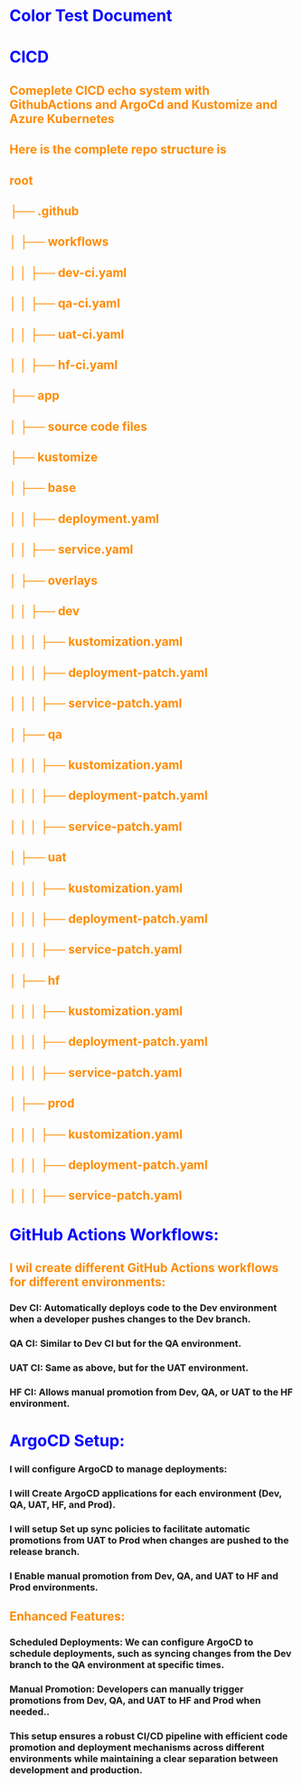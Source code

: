 # Color Test Document <style>H1{color:Blue;}</style> <style>H2{color:DarkOrange;}</style> <style>p{color:Black;}</style> ## 

# CICD
## Comeplete CICD echo system with GithubActions and ArgoCd and Kustomize and Azure Kubernetes
## Here is the complete repo structure is 
## root
## ├── .github
## │   ├── workflows
## │   │   ├── dev-ci.yaml
## │   │   ├── qa-ci.yaml
## │   │   ├── uat-ci.yaml
## │   │   ├── hf-ci.yaml
## ├── app
## │   ├── source code files
## ├── kustomize
## │   ├── base
## │   │   ├── deployment.yaml
## │   │   ├── service.yaml
## │   ├── overlays
## │   │   ├── dev
## │   │   │   ├── kustomization.yaml
## │   │   │   ├── deployment-patch.yaml
## │   │   │   ├── service-patch.yaml
## │   ├── qa
## │   │   │   ├── kustomization.yaml
## │   │   │   ├── deployment-patch.yaml
## │   │   │   ├── service-patch.yaml
## │   ├── uat
## │   │   │   ├── kustomization.yaml
## │   │   │   ├── deployment-patch.yaml
## │   │   │   ├── service-patch.yaml
## │   ├── hf
## │   │   │   ├── kustomization.yaml
## │   │   │   ├── deployment-patch.yaml
## │   │   │   ├── service-patch.yaml
## │   ├── prod
## │   │   │   ├── kustomization.yaml
## │   │   │   ├── deployment-patch.yaml
## │   │   │   ├── service-patch.yaml


# GitHub Actions Workflows:

## I wil create different GitHub Actions workflows for different environments:

### Dev CI: Automatically deploys code to the Dev environment when a developer pushes changes to the Dev branch.
### QA CI: Similar to Dev CI but for the QA environment.
### UAT CI: Same as above, but for the UAT environment.
### HF CI: Allows manual promotion from Dev, QA, or UAT to the HF environment.

# ArgoCD Setup:

### I will configure ArgoCD to manage deployments:

### I will Create ArgoCD applications for each environment (Dev, QA, UAT, HF, and Prod).
### I will setup Set up sync policies to facilitate automatic promotions from UAT to Prod when changes are pushed to the release branch.
### I Enable manual promotion from Dev, QA, and UAT to HF and Prod environments.
## Enhanced Features:

### Scheduled Deployments: We can configure ArgoCD to schedule deployments, such as syncing changes from the Dev branch to the QA environment at specific times.
### Manual Promotion: Developers can manually trigger promotions from Dev, QA, and UAT to HF and Prod when needed..
### This setup ensures a robust CI/CD pipeline with efficient code promotion and deployment mechanisms across different environments while maintaining a clear separation between development and production.
